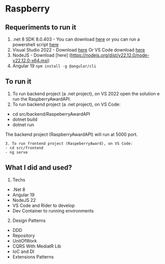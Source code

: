 # Raspberry

## Requeriments to run it
1. .net 8 SDK 8.0.403 - You can download [here](https://dotnet.microsoft.com/en-us/download/dotnet/thank-you/sdk-8.0.403-windows-x64-installer) or you can run a powershell script [here](https://dotnet.microsoft.com/download/dotnet/scripts/v1/dotnet-install.ps1)
2. Visual Studio 2022 - Download [here](https://c2rsetup.officeapps.live.com/c2r/downloadVS.aspx?sku=community&channel=Release&version=VS2022&source=VSLandingPage&cid=2030:df218f5dcfc04cbe873863980478f51a) Or VS Code download [here](https://code.visualstudio.com/docs/?dv=win64)
3. NodeJS - Download [here] (https://nodejs.org/dist/v22.12.0/node-v22.12.0-x64.msi)
4. Angular 19 ```npm install -g @angular/cli```


## To run it
1. To run backend project (a .net project), on VS 2022 open the solution e run the RaspberryAwardAPI.
2. To run backend project (a .net project), on VS Code:
- cd src/backend/RaspeberryAwardAPI
- dotnet build
- dotnet run

The backend project (RaspberryAwardAPI) will run at 5000 port.

```
3. To run frontend project (RaspeberryAward), on VS Code:
- cd src/frontend
- ng serve

```

## What I did and used?

1. Techs
- .Net 8
- Angular 19
- NodeJS 22
- VS Code and Rider to develop
- Dev Container to running environments

2. Design Patterns
- DDD
- Repository
- UnitOfWork
- CQRS With MediatR Lib
- IoC and DI
- Extensions Patterns